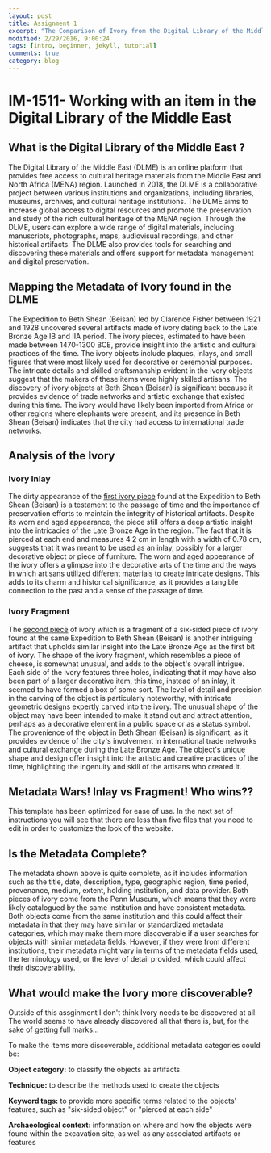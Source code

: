 ```yaml
---
layout: post
title: Assignment 1
excerpt: "The Comparison of Ivory from the Digital Library of the Middle East"
modified: 2/29/2016, 9:00:24
tags: [intro, beginner, jekyll, tutorial]
comments: true
category: blog
---
```


# IM-1511- Working with an item in the Digital Library of the Middle East

## What is the Digital Library of the Middle East ?
The Digital Library of the Middle East (DLME) is an online platform that provides free access to cultural heritage materials from the Middle East and North Africa (MENA) region. Launched in 2018, the DLME is a collaborative project between various institutions and organizations, including libraries, museums, archives, and cultural heritage institutions. The DLME aims to increase global access to digital resources and promote the preservation and study of the rich cultural heritage of the MENA region. Through the DLME, users can explore a wide range of digital materials, including manuscripts, photographs, maps, audiovisual recordings, and other historical artifacts. The DLME also provides tools for searching and discovering these materials and offers support for metadata management and digital preservation.


## Mapping the Metadata of Ivory found in the DLME
The Expedition to Beth Shean (Beisan) led by Clarence Fisher between 1921 and 1928 uncovered several artifacts made of ivory dating back to the Late Bronze Age IB and IIA period. The ivory pieces, estimated to have been made between 1470-1300 BCE, provide insight into the artistic and cultural practices of the time. The ivory objects include plaques, inlays, and small figures that were most likely used for decorative or ceremonial purposes. The intricate details and skilled craftsmanship evident in the ivory objects suggest that the makers of these items were highly skilled artisans. The discovery of ivory objects at Beth Shean (Beisan) is significant because it provides evidence of trade networks and artistic exchange that existed during this time. The ivory would have likely been imported from Africa or other regions where elephants were present, and its presence in Beth Shean (Beisan) indicates that the city had access to international trade networks.

## Analysis of the Ivory

### Ivory Inlay
The dirty appearance of the [first ivory piece](https://www.penn.museum/collections/object/260604) found at the Expedition to Beth Shean (Beisan) is a testament to the passage of time and the importance of preservation efforts to maintain the integrity of historical artifacts. Despite its worn and aged appearance, the piece still offers a deep artistic insight into the intricacies of the Late Bronze Age in the region. The fact that it is pierced at each end and measures 4.2 cm in length with a width of 0.78 cm, suggests that it was meant to be used as an inlay, possibly for a larger decorative object or piece of furniture. The worn and aged appearance of the ivory offers a glimpse into the decorative arts of the time and the ways in which artisans utilized different materials to create intricate designs. This adds to its charm and historical significance, as it provides a tangible connection to the past and a sense of the passage of time. 

### Ivory Fragment 
The [second piece](https://www.penn.museum/collections/object_images.php?irn=63773) of ivory which is a fragment of a six-sided piece of ivory found at the same Expedition to Beth Shean (Beisan) is another intriguing artifact that upholds similar insight into the Late Bronze Age as the first bit of ivory. The shape of the ivory fragment, which resembles a piece of cheese, is somewhat unusual, and adds to the object's overall intrigue. Each side of the ivory features three holes, indicating that it may have also been part of a larger decorative item, this time, instead of an inlay, it seemed to have formed a box of some sort. The level of detail and precision in the carving of the object is particularly noteworthy, with intricate geometric designs expertly carved into the ivory. The unusual shape of the object may have been intended to make it stand out and attract attention, perhaps as a decorative element in a public space or as a status symbol. The provenience of the object in Beth Shean (Beisan) is significant, as it provides evidence of the city's involvement in international trade networks and cultural exchange during the Late Bronze Age. The object's unique shape and design offer insight into the artistic and creative practices of the time, highlighting the ingenuity and skill of the artisans who created it.

## Metadata Wars! Inlay vs Fragment! Who wins??
This template has been optimized for ease of use. In the next set of instructions you will see that there are less than five files that you need to edit in order to customize the look of the website.

## Is the Metadata Complete? 
The metadata shown above is quite complete, as it includes information such as the title, date, description, type, geographic region, time period, provenance, medium, extent, holding institution, and data provider. Both pieces of ivory come from the Penn Museum, which means that they were likely catalogued by the same institution and have consistent metadata.
Both objects come from the same institution and this could affect their metadata in that they may have similar or standardized metadata categories, which may make them more discoverable if a user searches for objects with similar metadata fields. However, if they were from different institutions, their metadata might vary in terms of the metadata fields used, the terminology used, or the level of detail provided, which could affect their discoverability.

## What would make the Ivory more discoverable?
Outside of this assginment I don't think Ivory needs to be discovered at all. The world seems to have already discovered all that there is, but, for the sake of getting full marks...

To make the items more discoverable, additional metadata categories could be:

**Object category:** to classify the objects as artifacts.

**Technique:** to describe the methods used to create the objects

**Keyword tags:** to provide more specific terms related to the objects' features, such as "six-sided object" or "pierced at each side"

**Archaeological context:** information on where and how the objects were found within the excavation site, as well as any associated artifacts or features
